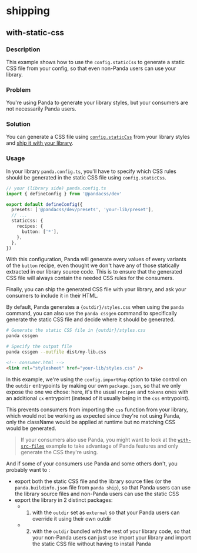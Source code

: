 # shipping

## with-static-css

### Description

This example shows how to use the `config.staticCss` to generate a static CSS file from your config, so that even
non-Panda users can use your library.

### Problem

You're using Panda to generate your library styles, but your consumers are not necessarily Panda users.

### Solution

You can generate a CSS file using [`config.staticCss`](https://panda-css.com/docs/guides/static) from your library
styles and [ship it with your library](https://panda-css.com/docs/guides/component-library#ship-a-static-css-file).

### Usage

In your library `panda.config.ts`, you'll have to specify which CSS rules should be generated in the static CSS file
using `config.staticCss`.

```ts
// your (library side) panda.config.ts
import { defineConfig } from '@pandacss/dev'

export default defineConfig({
  presets: ['@pandacss/dev/presets', 'your-lib/preset'],
  // ...
  staticCss: {
    recipes: {
      button: ['*'],
    },
  },
})
```

With this configuration, Panda will generate every values of every variants of the `button` recipe, even thought we
don't have any of those statically extracted in our library source code. This is to ensure that the generated CSS file
will always contain the needed CSS rules for the consumers.

Finally, you can ship the generated CSS file with your library, and ask your consumers to include it in their HTML.

By default, Panda generates a `{outdir}/styles.css` when using the `panda` command, you can also use the `panda cssgen`
command to specifically generate the static CSS file and decide where it should be generated.

```bash
# Generate the static CSS file in {outdir}/styles.css
panda cssgen

# Specify the output file
panda cssgen --outfile dist/my-lib.css
```

```html
<!-- consumer.html -->
<link rel="stylesheet" href="your-lib/styles.css" />
```

In this example, we're using the `config.importMap` option to take control on the `outdir` entrypoints by making our own
`package.json`, so that we only expose the one we chose: here, it's the usual `recipes` and `tokens` ones with an
additional `cx` entrypoint (instead of it usually being in the `css` entrypoint).

This prevents consumers from importing the `css` function from your library, which would not be working as expected
since they're not using Panda, only the className would be applied at runtime but no matching CSS would be generated.

> If your consumers also use Panda, you might want to look at the [`with-src-files`](../with-src-files/README.md)
> example to take advantage of Panda features and only generate the CSS they're using.

And if some of your consumers use Panda and some others don't, you probably want to :

- export both the static CSS file and the library source files (or the `panda.buildinfo.json` file from `panda ship`),
  so that Panda users can use the library source files and non-Panda users can use the static CSS
- export the library in 2 distinct packages:
  - 1. with the `outdir` set as `external` so that your Panda users can override it using their own outdir
  - 2. with the `outdir` bundled with the rest of your library code, so that your non-Panda users can just use import
       your library and import the static CSS file without having to install Panda
